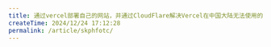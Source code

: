 ```yaml
---
title: 通过vercel部署自己的网站，并通过CloudFlare解决Vercel在中国大陆无法使用的问题
createTime: 2024/12/24 17:12:28
permalink: /article/skphfotc/
---
```

